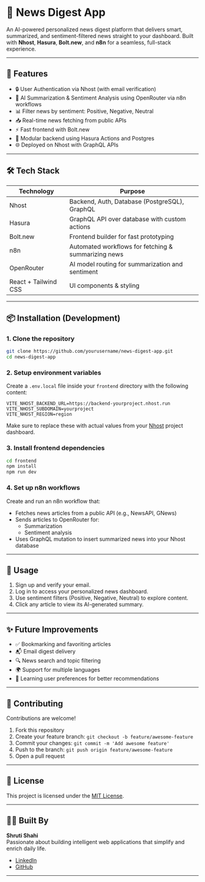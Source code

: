 # 📰 News Digest App

An AI-powered personalized news digest platform that delivers smart, summarized, and sentiment-filtered news straight to your dashboard. Built with **Nhost**, **Hasura**, **Bolt.new**, and **n8n** for a seamless, full-stack experience.

---

## 🚀 Features

- 🔒 User Authentication via Nhost (with email verification)
- 🧠 AI Summarization & Sentiment Analysis using OpenRouter via n8n workflows
- 📊 Filter news by sentiment: Positive, Negative, Neutral
- 📥 Real-time news fetching from public APIs
- ⚡ Fast frontend with Bolt.new
- 🧩 Modular backend using Hasura Actions and Postgres
- 🌐 Deployed on Nhost with GraphQL APIs

---

## 🛠️ Tech Stack

| Technology         | Purpose                                        |
|--------------------|------------------------------------------------|
| Nhost              | Backend, Auth, Database (PostgreSQL), GraphQL |
| Hasura             | GraphQL API over database with custom actions |
| Bolt.new           | Frontend builder for fast prototyping         |
| n8n                | Automated workflows for fetching & summarizing news |
| OpenRouter         | AI model routing for summarization and sentiment |
| React + Tailwind CSS | UI components & styling                     |

---

## 📦 Installation (Development)

### 1. Clone the repository

```bash
git clone https://github.com/yourusername/news-digest-app.git
cd news-digest-app
```

### 2. Setup environment variables

Create a `.env.local` file inside your `frontend` directory with the following content:

```env
VITE_NHOST_BACKEND_URL=https://backend-yourproject.nhost.run
VITE_NHOST_SUBDOMAIN=yourproject
VITE_NHOST_REGION=region
```

Make sure to replace these with actual values from your [Nhost](https://nhost.io) project dashboard.

### 3. Install frontend dependencies

```bash
cd frontend
npm install
npm run dev
```

### 4. Set up n8n workflows

Create and run an n8n workflow that:
- Fetches news articles from a public API (e.g., NewsAPI, GNews)
- Sends articles to OpenRouter for:
  - Summarization
  - Sentiment analysis
- Uses GraphQL mutation to insert summarized news into your Nhost database

---

## 🧪 Usage

1. Sign up and verify your email.
2. Log in to access your personalized news dashboard.
3. Use sentiment filters (Positive, Negative, Neutral) to explore content.
4. Click any article to view its AI-generated summary.

---

## ✨ Future Improvements

- ✅ Bookmarking and favoriting articles
- 📬 Email digest delivery
- 🔍 News search and topic filtering
- 🌍 Support for multiple languages
- 🧠 Learning user preferences for better recommendations

---

## 🤝 Contributing

Contributions are welcome!

1. Fork this repository
2. Create your feature branch: `git checkout -b feature/awesome-feature`
3. Commit your changes: `git commit -m 'Add awesome feature'`
4. Push to the branch: `git push origin feature/awesome-feature`
5. Open a pull request

---

## 📄 License

This project is licensed under the [MIT License](LICENSE).

---

## 🙋‍♀️ Built By

**Shruti Shahi**  
Passionate about building intelligent web applications that simplify and enrich daily life.

- [LinkedIn](https://linkedin.com/in/shruti-shahi)
- [GitHub](https://github.com/shruti-shahi)

---
